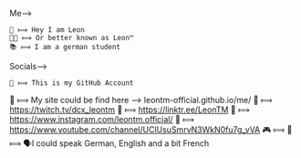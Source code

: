 Me-->
  
	👋 ⟾ Hey I am Leon
	👨‍💻 ⟾ Or better known as Leon™
	📚 ⟾ I am a german student

Socials-->
  
	🔌 ⟾ This is my GitHub Account
  🤙 ⟾ My site could be find here --> leontm-official.github.io/me/
  💜 ⟾ https://twitch.tv/dcx_leontm
  🌳 ⟾ https://linktr.ee/LeonTM
  💠 ⟾ https://www.instagram.com/leontm.official/
  🎥 ⟾ https://www.youtube.com/channel/UClUsuSmrvN3WkN0fu7g_vVA
  🎮 ⟾
  📣 ⟾
</Socials>
<Languages>
  🗣I could speak German, English and a bit French
  
